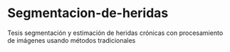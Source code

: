 # Segmentacion-de-heridas
Tesis segmentación y estimación de heridas crónicas con procesamiento de imágenes usando métodos tradicionales

